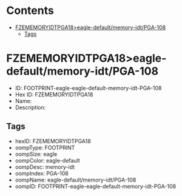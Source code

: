 



Contents
========

* [FZEMEMORYIDTPGA18>eagle-default/memory-idt/PGA-108](#fzememoryidtpga18eagle-defaultmemory-idtpga-108)
	* [Tags](#tags)

# FZEMEMORYIDTPGA18>eagle-default/memory-idt/PGA-108

- ID: FOOTPRINT-eagle-eagle-default-memory-idt-PGA-108
- Hex ID: FZEMEMORYIDTPGA18
- Name: 
- Description: 

## Tags

- hexID: FZEMEMORYIDTPGA18
- oompType: FOOTPRINT
- oompSize: eagle
- oompColor: eagle-default
- oompDesc: memory-idt
- oompIndex: PGA-108
- oompName: eagle-default/memory-idt/PGA-108
- oompID: FOOTPRINT-eagle-eagle-default-memory-idt-PGA-108
